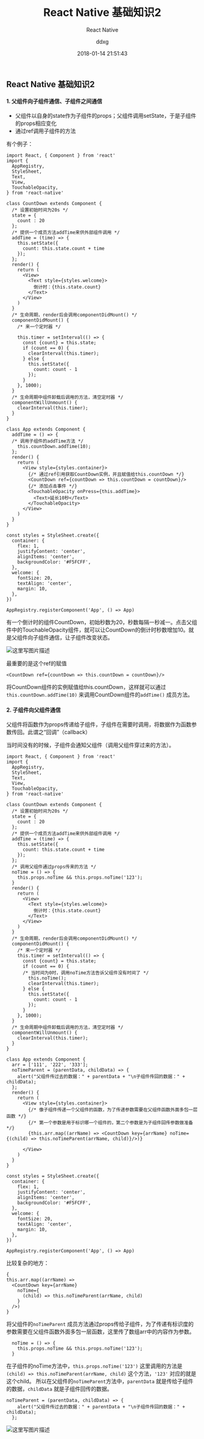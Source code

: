 ﻿---
layout:     post
title:      "React Native 基础知识2"
subtitle:   "React Native"
date:       2018-01-14 21:51:43
author:     "ddxg"
header-img: "img/home-bg-o.jpg"
header-mask: 0.3
catalog:    true
tags:
    - 前端开发
    - React Native
---


## **React Native 基础知识2** 

#### **1. 父组件向子组件通信、子组件之间通信** 

 - 父组件以自身的state作为子组件的props；父组件调用setState，于是子组件的props相应变化
 - 通过ref调用子组件的方法

有个例子：
```
import React, { Component } from 'react'
import {
  AppRegistry,
  StyleSheet,
  Text,
  View,
  TouchableOpacity,
} from 'react-native'

class CountDown extends Component {
  /* 设置初始时间为20s */
  state = {
    count : 20
  };
  /* 提供一个成员方法addTime来供外部组件调用 */
  addTime = (time) => {
    this.setState({
      count: this.state.count + time
    });
  };
  render() {
    return (
      <View>
        <Text style={styles.welcome}>
          倒计时：{this.state.count}
        </Text>
      </View>
    )
  }
  /* 生命周期，render后会调用componentDidMount() */
  componentDidMount() {
    /* 来一个定时器 */
    
    this.timer = setInterval(() => {
      const {count} = this.state;
      if (count == 0) {
        clearInterval(this.timer);
      } else {
        this.setState({
          count: count - 1
        });
      }
    }, 1000);
  }
  /* 生命周期中组件卸载后调用的方法，清空定时器 */
  componentWillUnmount() {
    clearInterval(this.timer);
  }
}

class App extends Component {
  addTime = () => {
  /* 调用子组件的addTime方法 */
    this.countDown.addTime(10);
  };
  render() {
    return (
      <View style={styles.container}>
        {/* 通过ref引用获取CountDown实例，并且赋值给this.countDown */}
        <CountDown ref={countDown => this.countDown = countDown}/>
        {/* 添加点击事件 */}
        <TouchableOpacity onPress={this.addTime}>
          <Text>延长10秒</Text>
        </TouchableOpacity>
      </View>
    )
  }
}

const styles = StyleSheet.create({
  container: {
    flex: 1,
    justifyContent: 'center',
    alignItems: 'center',
    backgroundColor: '#F5FCFF',
  },
  welcome: {
    fontSize: 20,
    textAlign: 'center',
    margin: 10,
  },
})

AppRegistry.registerComponent('App', () => App)

```

有一个倒计时的组件CountDown，初始秒数为20，秒数每隔一秒减一。点击父组件中的TouchableOpacity组件，就可以让CountDown的倒计时秒数增加10。就是父组件向子组件通信，让子组件改变状态。

![这里写图片描述](http://img.blog.csdn.net/20180121173837345?watermark/2/text/aHR0cDovL2Jsb2cuY3Nkbi5uZXQvQWxpZ3VhZ3Vh/font/5a6L5L2T/fontsize/400/fill/I0JBQkFCMA==/dissolve/70/gravity/SouthEast)

最重要的是这个ref的赋值
```
<CountDown ref={countDown => this.countDown = countDown}/>
```
将CountDown组件的实例赋值给this.countDown，这样就可以通过`this.countDown.addTime(10)` 来调用CountDown组件的`addTime()` 成员方法。

#### **2. 子组件向父组件通信** 

父组件将函数作为props传递给子组件，子组件在需要时调用，将数据作为函数参数传回。此谓之“回调”（callback）

当时间没有的时候，子组件会通知父组件（调用父组件穿过来的方法）。
```
import React, { Component } from 'react'
import {
  AppRegistry,
  StyleSheet,
  Text,
  View,
  TouchableOpacity,
} from 'react-native'

class CountDown extends Component {
  /* 设置初始时间为20s */
  state = {
    count : 20
  };
  /* 提供一个成员方法addTime来供外部组件调用 */
  addTime = (time) => {
    this.setState({
      count: this.state.count + time
    });
  };
  /* 调用父组件通过props传来的方法 */
  noTime = () => {
    this.props.noTime && this.props.noTime('123');
  }
  render() {
    return (
      <View>
        <Text style={styles.welcome}>
          倒计时：{this.state.count}
        </Text>
      </View>
    )
  }
  /* 生命周期，render后会调用componentDidMount() */
  componentDidMount() {
    /* 来一个定时器 */
    this.timer = setInterval(() => {
      const {count} = this.state;
      if (count == 0) {
      /* 当时间为0时，调用noTime方法告诉父组件没有时间了 */
        this.noTime();
        clearInterval(this.timer);
      } else {
        this.setState({
          count: count - 1
        });
      }
    }, 1000);
  }
  /* 生命周期中组件卸载后调用的方法，清空定时器 */
  componentWillUnmount() {
    clearInterval(this.timer);
  }
}

class App extends Component {
  arr = ['111', '222', '333'];
  noTimeParent = (parentData, childData) => {
    alert("父组件传过去的数据：" + parentData + "\n子组件传回的数据：" + childData);
  };
  render() {
    return (
      <View style={styles.container}>
        {/* 像子组件传递一个父组件的函数，为了传递参数需要在父组件函数外面多包一层函数 */}
        {/* 第一个参数是用于标识哪一个组件的，第二个参数是为子组件回传参数做准备 */}
        {this.arr.map((arrName) => <CountDown key={arrName} noTime={(child) => this.noTimeParent(arrName, child)}/>)}
        
      </View>
    )
  }
}

const styles = StyleSheet.create({
  container: {
    flex: 1,
    justifyContent: 'center',
    alignItems: 'center',
    backgroundColor: '#F5FCFF',
  },
  welcome: {
    fontSize: 20,
    textAlign: 'center',
    margin: 10,
  },
})

AppRegistry.registerComponent('App', () => App)

```
比较复杂的地方：
```
{
this.arr.map((arrName) => 
  <CountDown key={arrName} 
    noTime={
      (child) => this.noTimeParent(arrName, child)
    }
  />)
}
```
将父组件的`noTimeParent` 成员方法通过props传给子组件，为了传递有标识度的参数需要在父组件函数外面多包一层函数，这里传了数组arr中的内容作为参数。


```
  noTime = () => {
    this.props.noTime && this.props.noTime('123');
  }
```
在子组件的noTime方法中，`this.props.noTime('123')` 这里调用的方法是`(child) => this.noTimeParent(arrName, child)` 这个方法，`'123'` 对应的就是这个child。
所以在父组件的`noTimeParent`方法中，`parentData` 就是传给子组件的数据，`childData` 就是子组件回传的数据。

```
noTimeParent = (parentData, childData) => {
    alert("父组件传过去的数据：" + parentData + "\n子组件传回的数据：" + childData);
  };
```
![这里写图片描述](http://img.blog.csdn.net/20180121194153685?watermark/2/text/aHR0cDovL2Jsb2cuY3Nkbi5uZXQvQWxpZ3VhZ3Vh/font/5a6L5L2T/fontsize/400/fill/I0JBQkFCMA==/dissolve/70/gravity/SouthEast)


